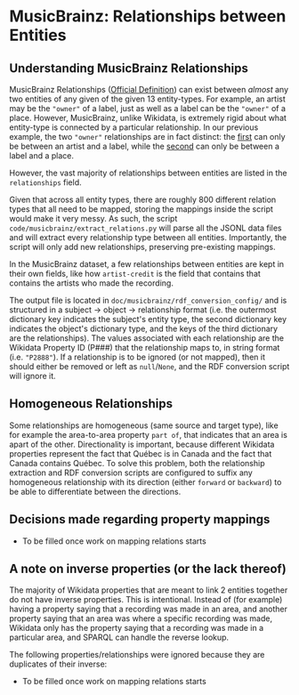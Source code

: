 # MusicBrainz: Relationships between Entities


## Understanding MusicBrainz Relationships

MusicBrainz Relationships ([Official Definition](https://musicbrainz.org/doc/Relationships)) can exist between _almost_ any two entities of any given of the given 13 entity-types. For example, an artist may be the `"owner"` of a label, just as well as a label can be the `"owner"` of a place. However, MusicBrainz, unlike Wikidata, is extremely rigid about what entity-type is connected by a particular relationship. In our previous example, the two `"owner"` relationships are in fact distinct: the [first](https://musicbrainz.org/relationship/610fa594-eeaa-407b-a9f1-49f509ab5559) can only be between an artist and a label, while the [second](https://musicbrainz.org/relationship/06829429-0f20-4c00-aa3d-871fde07d8c4) can only be between a label and a place.




However, the vast majority of relationships between entities are listed in the `relationships` field. 


Given that across all entity types, there are roughly 800 different relation types that all need to be mapped, storing the mappings inside the script would make it very messy. As such, the script `code/musicbrainz/extract_relations.py` will parse all the JSONL data files and will extract every relationship type between all entities. Importantly, the script will only add new relationships, preserving pre-existing mappings.

In the MusicBrainz dataset, a few relationships between entities are kept in their own fields, like how `artist-credit` is the field that contains that contains the artists who made the recording.

The output file is located in `doc/musicbrainz/rdf_conversion_config/` and is structured in a subject -> object -> relationship format (i.e. the outermost dictionary key indicates the subject's entity type, the second dictionary key indicates the object's dictionary type, and the keys of the third dictionary are the relationships). The values associated with each relationship are the Wikidata Property ID (P###) that the relationship maps to, in string format (i.e. `"P2888"`). If a relationship is to be ignored (or not mapped), then it should either be removed or left as `null`/`None`, and the RDF conversion script will ignore it.

## Homogeneous Relationships

Some relationships are homogeneous (same source and target type), like for example the area-to-area property `part of`, that indicates that an area is apart of the other. Directionality is important, because different Wikidata properties represent the fact that Québec is in Canada and the fact that Canada contains Québec. To solve this problem, both the relationship extraction and RDF conversion scripts are configured to suffix any homogeneous relationship with its direction (either `forward` or `backward`) to be able to differentiate between the directions.

## Decisions made regarding property mappings

- To be filled once work on mapping relations starts

## A note on inverse properties (or the lack thereof)

The majority of Wikidata properties that are meant to link 2 entities together do not have inverse properties. This is intentional. Instead of (for example) having a property saying that a recording was made in an area, and another property saying that an area was where a specific recording was made, Wikidata only has the property saying that a recording was made in a particular area, and SPARQL can handle the reverse lookup.

The following properties/relationships were ignored because they are duplicates of their inverse:

- To be filled once work on mapping relations starts
